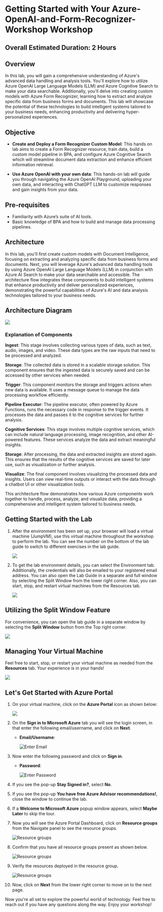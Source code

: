 # Getting Started with Your Azure-OpenAI-and-Form-Recognizer-Workshop Workshop
 
## Overall Estimated Duration: 2 Hours

## Overview

In this lab, you will gain a comprehensive understanding of Azure's advanced data handling and analysis tools. You'll explore how to utilize Azure OpenAI Large Language Models (LLM) and Azure Cognitive Search to make your data searchable. Additionally, you'll delve into creating custom models with Azure Form Recognizer, learning how to extract and analyze specific data from business forms and documents. This lab will showcase the potential of these technologies to build intelligent systems tailored to your business needs, enhancing productivity and delivering hyper-personalized experiences.

## Objective

- **Create and Deploy a Form Recognizer Custom Model**: This hands on lab aims to create a Form Recognizer resource, train data, build a custom model pipeline in BPA, and configure Azure Cognitive Search which will streamline document data extraction and enhance efficient information retrieval. 

- **Use Azure OpenAI with your own data**: This hands-on lab will guide you through navigating the Azure OpenAI Playground, uploading your own data, and interacting with ChatGPT LLM to customize responses and gain insights from your data.

## Pre-requisites

- Familiarity with Azure’s suite of AI tools.
- Basic knowledge of BPA and how to build and manage data processing pipelines.

## Architecture

In this lab, you'll first create custom models with Document Intelligence, focusing on extracting and analyzing specific data from business forms and documents. Next, you will leverage Azure's advanced data handling tools by using Azure OpenAI Large Language Models (LLM) in conjunction with Azure AI Search to make your data searchable and accessible. The architecture flow integrates these components to build intelligent systems that enhance productivity and deliver personalized experiences, demonstrating the powerful capabilities of Azure's AI and data analysis technologies tailored to your business needs.

## Architecture Diagram

 ![](images/ArchD.png)

### Explanation of Components

**Ingest**: This stage involves collecting various types of data, such as text, audio, images, and video. These data types are the raw inputs that need to be processed and analyzed.

**Storage**: The collected data is stored in a scalable storage solution. This component ensures that the ingested data is securely saved and can be accessed by other services when needed.

**Trigger**: This component monitors the storage and triggers actions when new data is available. It uses a message queue to manage the data processing workflow efficiently.

**Pipeline Executor**: The pipeline executor, often powered by Azure Functions, runs the necessary code in response to the trigger events. It processes the data and passes it to the cognitive services for further analysis.

**Cognitive Services**: This stage involves multiple cognitive services, which can include natural language processing, image recognition, and other AI-powered features. These services analyze the data and extract meaningful insights.

**Storage**: After processing, the data and extracted insights are stored again. This ensures that the results of the cognitive services are saved for later use, such as visualization or further analysis.

**Visualize**: The final component involves visualizing the processed data and insights. Users can view real-time outputs or interact with the data through a chatbot UI or other visualization tools.

This architecture flow demonstrates how various Azure components work together to handle, process, analyze, and visualize data, providing a comprehensive and intelligent system tailored to business needs.

## **Getting Started with the Lab**
 
1. After the environment has been set up, your browser will load a virtual machine (JumpVM), use this virtual machine throughout the workshop to perform the lab. You can see the number on the bottom of the lab guide to switch to different exercises in the lab guide.

   ![](images/Intro.png)
 
2. To get the lab environment details, you can select the Environment tab. Additionally, the credentials will also be emailed to your registered email address. You can also open the Lab Guide in a separate and full window by selecting the Split Window from the lower right corner. Also, you can start, stop, and restart virtual machines from the Resources tab.
 
   ![](images/miw(3).png)
 
## **Utilizing the Split Window Feature**
 
For convenience, you can open the lab guide in a separate window by selecting the **Split Window** button from the Top right corner.
 
   ![](images/POWER(1).png)
 
## **Managing Your Virtual Machine**
 
Feel free to start, stop, or restart your virtual machine as needed from the **Resources** tab. Your experience is in your hands!

   ![](images/res.png)
 
## **Let's Get Started with Azure Portal**
 
1. On your virtual machine, click on the **Azure Portal** icon as shown below:
 
    ![](images/form(2).png)

1. On the **Sign in to Microsoft Azure** tab you will see the login screen, in that enter the following email/username, and click on **Next**. 

   * **Email/Username**: <inject key="AzureAdUserEmail"></inject>
   
      ![](images/signin-uname.png "Enter Email")
     
1. Now enter the following password and click on **Sign in**.
   
   * **Password**: <inject key="AzureAdUserPassword"></inject>
   
      ![](images/signin-pword.png "Enter Password")
     
1. If you see the pop-up **Stay Signed in?**, select **No**.

1. If you see the pop-up **You have free Azure Advisor recommendations!**, close the window to continue the lab.

1. If a **Welcome to Microsoft Azure** popup window appears, select **Maybe Later** to skip the tour.
   
1. Now you will see the Azure Portal Dashboard, click on **Resource groups** from the Navigate panel to see the resource groups.

   ![](images/select-rg.png "Resource groups")
   
1. Confirm that you have all resource groups present as shown below.

   ![](images/rg.png "Resource groups")
   
1. Verify the resources deployed in the resource group.

   ![](images/resources.png "Resource groups")
   
1. Now, click on **Next** from the lower right corner to move on to the next page.
 
Now you're all set to explore the powerful world of technology. Feel free to reach out if you have any questions along the way. Enjoy your workshop!

